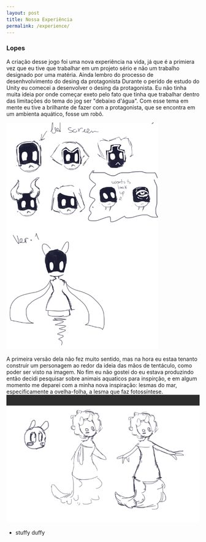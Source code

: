```yaml
---
layout: post
title: Nossa Experiência
permalink: /experience/
---
```


### Lopes
A criação desse jogo foi uma nova experiência na vida, já que é a primiera vez que eu tive que trabalhar em um projeto sério e não um trabalho designado por uma matéria. Ainda lembro do processo de desenhvolvimento do desing da protagonista
Durante o perído de estudo do Unity eu comecei a desenvolver o desing da protagonista. Eu não tinha muita ideia por onde começar exeto pelo fato que tinha que trabalhar dentro das limitações do tema do jog ser "debaixo d'água". Com esse tema em mente eu tive a brilhante de fazer com a protagonista, que se encontra em um ambienta aquático, fosse um robô.

![](https://raw.githubusercontent.com/Laisczt/CoralQuest/page/img/primeira%20versao.png) 

A primeira versão dela não fez muito sentido, mas na hora eu estaa tenanto construir um personagem ao redor da ideia das mãos de tentáculo, como poder ser visto na imagem. No fim eu não gostei do eu estava produzindo então decidi pesquisar sobre animais aquaticos para inspirção, e em algum momento me deparei com a minha nova inspiração: lesmas do mar, especificamente a ovelha-folha, a lesma que faz fotossíntese. 
![](https://raw.githubusercontent.com/Laisczt/CoralQuest/page/img/segunda%20versao.png)


- stuffy duffy

